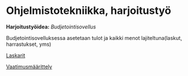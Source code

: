 # Ohjelmistotekniikka, harjoitustyö

<p><b>Harjoitustyöidea:</b> <i>Budjetointisovellus</i></p>  

<p>Budjetointisovelluksessa asetetaan tulot ja kaikki menot lajiteltuna(laskut, harrastukset, yms)</p>  

[Laskarit](https://github.com/SamiKazan/Ohjelmistotekniikka/tree/master/laskarit)  

[Vaatimusmäärittely](https://github.com/SamiKazan/Ohjelmistotekniikka/blob/master/dokumentaatio/vaatimusmaatittely.md)  

